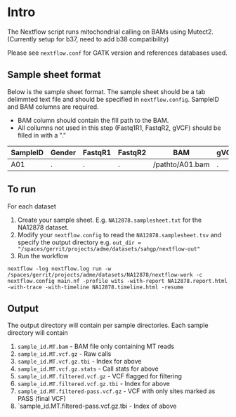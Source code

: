 # Intro

The Nextflow script runs mitochondrial calling on BAMs using Mutect2. (Currently setup for b37, need to add b38 compatibility)

Please see `nextflow.conf` for GATK version and references databases used.

## Sample sheet format

Below is the sample sheet format. The sample sheet should be a tab delimmted text file and should be specified in `nextflow.config`.  SampleID and BAM columns are required.

- BAM column should contain the flll path to the BAM.
- All collumns not used in this step (Fastq1R1, FastqR2, gVCF) should be filled in with a "."


| SampleID | Gender | FastqR1 | FastqR2 | BAM | gVCF |
| -------- | ------ | ------- | ------- | --- | ---- |
| A01      | .      | .       | .       | /pathto/A01.bam | . |


## To run

For each dataset
1) Create your sample sheet. E.g. `NA12878.samplesheet.txt` for the NA12878 dataset.
2) Modify your `nextflow.config` to read the `NA12878.samplesheet.tsv` and specify the output directory e.g. `out_dir = "/spaces/gerrit/projects/adme/datasets/sahgp/nextflow-out"`
3) Run the workflow
```
nextflow -log nextflow.log run -w /spaces/gerrit/projects/adme/datasets/NA12878/nextflow-work -c nextflow.config main.nf -profile wits -with-report NA12878.report.html -with-trace -with-timeline NA12878.timeline.html -resume
```

## Output

The output directory will contain per sample directories. Each sample directory will contain

1. `sample_id.MT.bam` - BAM file only containing MT reads
1. `sample_id.MT.vcf.gz` - Raw calls 
1. `sample_id.MT.vcf.gz.tbi` - Index for above
1. `sample_id.MT.vcf.gz.stats` - Call stats for above
1. `sample_id.MT.filtered.vcf.gz` - VCF flagged for filtering
1. `sample_id.MT.filtered.vcf.gz.tbi` - Index for above
1. `sample_id.MT.filtered-pass.vcf.gz` - VCF with only sites marked as PASS (final VCF)
1. `sample_id.MT.filtered-pass.vcf.gz.tbi - Index of above

